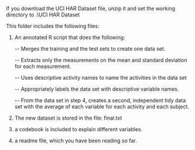 If you download the UCI HAR Dataset file, unzip it and set the working directory to .\UCI HAR Dataset

This folder includes the following files:

1. An annotated R script that does the following:

   -- Merges the training and the test sets to create one data set.

   -- Extracts only the measurements on the mean and standard deviation for each measurement. 

   -- Uses descriptive activity names to name the activities in the data set

   -- Appropriately labels the data set with descriptive variable names. 

   -- From the data set in step 4, creates a second, independent tidy data set with the average of each variable for each activity and each subject.

2. The new dataset is stored in the file: final.txt

3. a codebook is included to explain different variables.

4. a readme file, which you have been reading so far.
